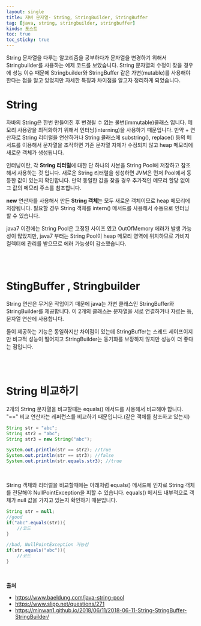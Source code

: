 ```yaml
---
layout: single
title: 자바 문자열- String, StringBuilder, StringBuffer
tag: [java, string, stringbuilder, stringbuffer]
kinds: 포스트
toc: true
toc_sticky: true
---
```




String 문자열을 다루는 알고리즘을 공부하다가 문자열을 변경하기 위해서 Stringbuilder를 사용하는 예제 코드를 보았습니다. String 문자열의 수정이 잦을 경우에 성능 이슈 때문에 Stringbuilder와 StringBuffer 같은 가변(mutable)를 사용해야 한다는 점을 알고 있었지만 자세한 특징과 차이점을 알고자 정리하게 되었습니다. 



# String

자바의 String은 한번 만들어진 후 변경될 수 없는 불변(immutable)클래스 입니다. 메모리 사용량을 최적화하기 위해서 인터닝(interning)을 사용하기 때문입니다.  만약 + 연산자로 String 리터럴을 연산하거나 String 클래스에 substring(), replace() 등의 메서드를 이용해서 문자열을 조작하면 기존 문자열 자체가 수정되지 않고 heap 메모리에 새로운 객체가 생성됩니다. 

인터닝이란, 각 **String 리터럴**에 대한 단 하나의 사본을  String Pool에 저장하고 참조해서 사용하는 것 입니다. 새로운 String 리터럴을 생성하면 JVM은 먼저 Pool에서 동등한 값이 있는지 확인합니다. 만약 동일한 값을 찾을 경우 추가적인 메모리 할당 없이 그 값의 메모리 주소를 참조합니다.

**new** 연산자를 사용해서 만든 **String 객체**는 모두 새로운 객체이므로 heap 메모리에 저장됩니다. 필요할 경우 String 객체를 intern() 메서드를 사용해서 수동으로 인터닝 할 수 있습니다.

java7 이전에는 String Pool은 고정된 사이즈 였고 OutOfMemory 에러가 발생 가능성이 많았지만, java7 부터는  String Pool이 heap 메모리 영역에 위치하므로 가비지 컬렉터에 관리를 받으므로 에러 가능성이 감소했습니다.

<br><br>

# StingBuffer , Stringbuilder

String 연산은 무거운 작업이기 때문에 java는 가변 클래스인 StringBuffer와 StringBuilder를 제공합니다. 이 2개의 클래스는 문자열을 서로 연결하거나 자르는 등, 문자열 연산에 사용합니다. 

둘이 제공하는 기능은 동일하지만 차이점이 있는데 StringBuffer는 스레드 세이프이지만 비교적 성능이 떨어지고 StringBuilder는 동기화를 보장하지 않지만 성능이 더 좋다는 점입니다.

<br><br>

# String 비교하기

2개의 String 문자열을 비교할때는 equals() 메서드를 사용해서 비교해야 합니다. "==" 비교 연산자는 레퍼런스를 비교하기 때문입니다.(같은 객체를 참조하고 있는지)

```java
String str = "abc";
String str2 = "abc";
String str3 = new String("abc");

System.out.println(str == str2); //true
System.out.println(str == str3); //false
System.out.println(str.equals.str3); //true
```

<br>

String 객체와 리터럴을 비교할때에는 아래처럼 equals() 메서드에 인자로 String 객체를 전달해야 NullPointException을 피할 수 있습니다. equals() 메서드 내부적으로 객체가 null 값을 가지고 있는지 확인하기 때문입니다.

```java
String str = null;
//good
if("abc".equals(str)){
	//코드
}

//bad, NullPointException 가능성
if(str.equals("abc")){
    //코드
}
```

<br>



**출처**

- https://www.baeldung.com/java-string-pool
- https://www.slipp.net/questions/271
- https://minwan1.github.io/2018/06/11/2018-06-11-String-StringBuffer-StringBuilder/